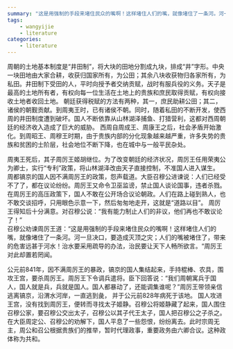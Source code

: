 ```yaml
---
summary: "这是用强制的手段来堵住民众的嘴啊！这样堵住人们的嘴，就像堵住了一条河。河一旦决口，要造成灭顶之灾；人们的嘴被堵住了，带来的危害远甚于河水！治水要采用疏导的办法，治民要让天下人畅所欲言"
tags:
    - wangyijie
    - literature
categories:
    - literature
---
```

周朝的土地基本制度是“井田制”，将大块的田地分割成九块，排成“井”字形。中央一块田地由大家合耕，收获归国家所有，为公田；其余八块收获物归各家所有，为私田。井田制下受田的人，平时向授予者交纳贡赋，战时有服兵役的义务。天子是最高的土地所有者，有权向每一位生活在土地上的贵族和庶民取得贡赋，有权向接收土地者收回土地。
朝廷获得税赋的方法有两种，其一，庶民助耕公田；其二，诸侯的朝觐贡献。到周夷王时，已有诸侯不朝。同时，随着私田的不断开发，使西周的井田制度遭到破坏。国人不断依靠从山林湖泽捕鱼、打猎营利，这都对西周朝廷的经济收入造成了巨大的威胁。
西周自周成王、周康王之后，社会矛盾开始激化。到周昭王、周穆王时期，由于贵族内部的分化现象越来越严重，许多失势的贵族和贫困的士阶层，社会地位不断下降，也在城中与一般平民杂处。

周夷王死后，其子周厉王姬胡继位。为了改变朝廷的经济状况，周厉王任用荣夷公为卿士，实行“专利”政策，将山林湖泽改由天子直接控制，不准国人进入谋生。
周都镐京的国人因不满周厉王的政策，怨声载道。大臣召穆公进谏说：人们已经受不了了，都在议论纷纷。周厉王又命令卫巫监谤，禁止国人谈论国事，违者杀戮。
在周厉王的高压政策下，国人不敢在公开场合议论朝政。人们在路上碰到熟人，也不敢交谈招呼，只用眼色示意一下，然后匆匆地走开，这就是“道路以目”。  周厉王得知后十分满意。对召穆公说：“我有能力制止人们的非议，他们再也不敢议论了！”  
召穆公劝谏周厉王道：“这是用强制的手段来堵住民众的嘴啊！这样堵住人们的嘴，就像堵住了一条河。河一旦决口，要造成灭顶之灾；人们的嘴被堵住了，带来的危害远甚于河水！治水要采用疏导的办法，治民要让天下人畅所欲言。“周厉王对此却置若罔闻。

公元前841年，因不满周厉王的暴政，镐京的国人集结起来，手持棍棒、农具，围攻王宫，要杀周厉王。周厉王下令调兵遣将。臣下回答说：“我们周朝寓兵于国人，国人就是兵，兵就是国人。国人都暴动了，还能调集谁呢？”周厉王带领亲信逃离镐京，沿渭水河岸，一直逃到彘， 并于公元前828年病死于该地。 
国人攻进王宫，没有找到周厉王，便转而寻找太子姬静。召穆公将姬静藏了起来，国人围住召穆公家，要召穆公交出太子，召穆公以其子代王太子，国人把召穆公之子杀之。
在大臣周定公、召穆公的劝解下，国人平息了一些怨恨，纷纷离去。此时宗周无主，周公和召公根据贵族们的推举，暂时代理政事，重要政务由六卿合议。这种政体称为共和。
